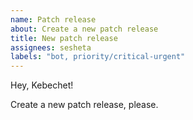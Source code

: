 ```yaml
---
name: Patch release
about: Create a new patch release
title: New patch release
assignees: sesheta
labels: "bot, priority/critical-urgent"
---
```


Hey, Kebechet!

Create a new patch release, please.
